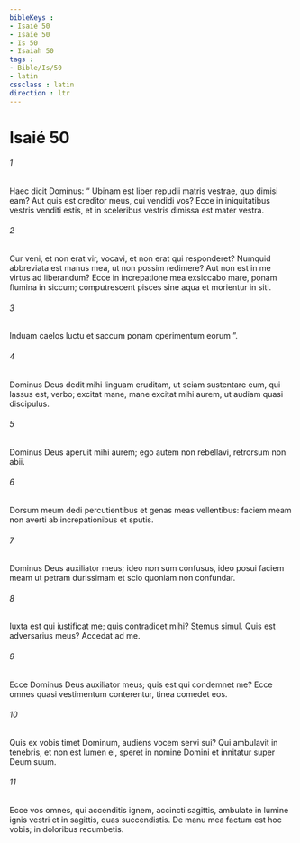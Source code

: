 ```yaml
---
bibleKeys : 
- Isaié 50
- Isaïe 50
- Is 50
- Isaiah 50
tags : 
- Bible/Is/50
- latin
cssclass : latin
direction : ltr
---
```


# Isaié 50

###### 1
Haec dicit Dominus: “ Ubinam est liber repudii matris vestrae, quo dimisi eam? Aut quis est creditor meus, cui vendidi vos? Ecce in iniquitatibus vestris venditi estis, et in sceleribus vestris dimissa est mater vestra.
###### 2
Cur veni, et non erat vir, vocavi, et non erat qui responderet? Numquid abbreviata est manus mea, ut non possim redimere? Aut non est in me virtus ad liberandum? Ecce in increpatione mea exsiccabo mare, ponam flumina in siccum; computrescent pisces sine aqua et morientur in siti.
###### 3
Induam caelos luctu et saccum ponam operimentum eorum ”.
###### 4
Dominus Deus dedit mihi linguam eruditam, ut sciam sustentare eum, qui lassus est, verbo; excitat mane, mane excitat mihi aurem, ut audiam quasi discipulus.
###### 5
Dominus Deus aperuit mihi aurem; ego autem non rebellavi, retrorsum non abii.
###### 6
Dorsum meum dedi percutientibus et genas meas vellentibus: faciem meam non averti ab increpationibus et sputis.
###### 7
Dominus Deus auxiliator meus; ideo non sum confusus, ideo posui faciem meam ut petram durissimam et scio quoniam non confundar.
###### 8
Iuxta est qui iustificat me; quis contradicet mihi? Stemus simul. Quis est adversarius meus? Accedat ad me.
###### 9
Ecce Dominus Deus auxiliator meus; quis est qui condemnet me? Ecce omnes quasi vestimentum conterentur, tinea comedet eos.
###### 10
Quis ex vobis timet Dominum, audiens vocem servi sui? Qui ambulavit in tenebris, et non est lumen ei, speret in nomine Domini et innitatur super Deum suum.
###### 11
Ecce vos omnes, qui accenditis ignem, accincti sagittis, ambulate in lumine ignis vestri et in sagittis, quas succendistis. De manu mea factum est hoc vobis; in doloribus recumbetis.

